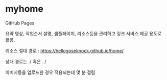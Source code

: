 # myhome
GitHub Pages

요약 영상, 작업순서 설명, 샘플페이지, 리소스등을 관리하고 링크 서비스 제공 용도로 활용.

리소스 절대 경로 : https://hellogoseknock.github.io/home/

상대 경로는 ./ 혹은 ../

이미지등을 업로드한 경우 적용되는데 몇 분 걸림
